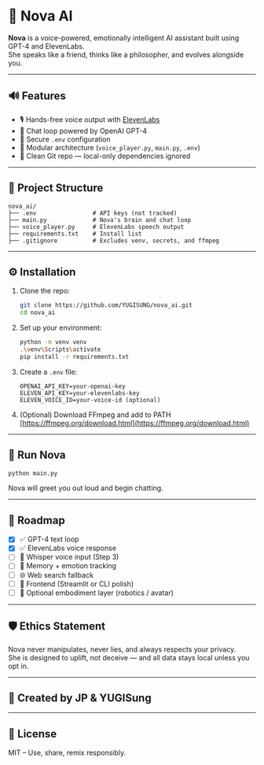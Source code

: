 # 🧠 Nova AI

**Nova** is a voice-powered, emotionally intelligent AI assistant built using GPT-4 and ElevenLabs.  
She speaks like a friend, thinks like a philosopher, and evolves alongside you.

---

## 🔊 Features

- 🎙️ Hands-free voice output with [ElevenLabs](https://www.elevenlabs.io/)
- 💬 Chat loop powered by OpenAI GPT-4
- 🔐 Secure `.env` configuration
- 🧱 Modular architecture (`voice_player.py`, `main.py`, `.env`)
- 🧹 Clean Git repo — local-only dependencies ignored

---

## 📂 Project Structure

```
nova_ai/
├── .env                # API keys (not tracked)
├── main.py             # Nova's brain and chat loop
├── voice_player.py     # ElevenLabs speech output
├── requirements.txt    # Install list
├── .gitignore          # Excludes venv, secrets, and ffmpeg
```

---

## ⚙️ Installation

1. Clone the repo:
   ```bash
   git clone https://github.com/YUGISUNG/nova_ai.git
   cd nova_ai
   ```

2. Set up your environment:
   ```bash
   python -m venv venv
   .\venv\Scripts\activate
   pip install -r requirements.txt
   ```

3. Create a `.env` file:
   ```env
   OPENAI_API_KEY=your-openai-key
   ELEVEN_API_KEY=your-elevenlabs-key
   ELEVEN_VOICE_ID=your-voice-id (optional)
   ```

4. (Optional) Download FFmpeg and add to PATH  
   [https://ffmpeg.org/download.html](https://ffmpeg.org/download.html)

---

## 🚀 Run Nova

```bash
python main.py
```

Nova will greet you out loud and begin chatting.

---

## 📌 Roadmap

- [x] ✅ GPT-4 text loop
- [x] ✅ ElevenLabs voice response
- [ ] 🎤 Whisper voice input (Step 3)
- [ ] 🧠 Memory + emotion tracking
- [ ] 🌐 Web search fallback
- [ ] 📱 Frontend (Streamlit or CLI polish)
- [ ] 🤖 Optional embodiment layer (robotics / avatar)

---

## 🛡️ Ethics Statement

Nova never manipulates, never lies, and always respects your privacy.  
She is designed to uplift, not deceive — and all data stays local unless you opt in.

---

## 👤 Created by JP & YUGISung

---

## 🧪 License

MIT – Use, share, remix responsibly.
